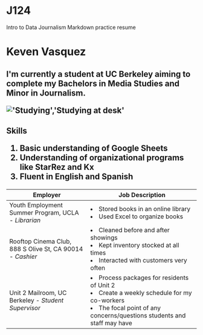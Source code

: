 # J124
Intro to Data Journalism Markdown practice resume 
<h1> Keven Vasquez
<h2> I'm currently a student at UC Berkeley aiming to complete my Bachelors in Media Studies and Minor in Journalism.<br> 
  
!['Studying','Studying at desk'](https://media.wired.com/photos/621575377d11d746344b5a72/191:100/w_2287,h_1197,c_limit/Business_Person%20Working%20on%20Laptop_1302475706.jpg)
<h2> 
 
  Skills
  1. Basic understanding of Google Sheets
  2. Understanding of organizational programs like StarRez and Kx 
  3. Fluent in English and Spanish 

  Employer | Job Description
  -|-
 Youth Employment Summer Program, UCLA - *Librarian* | <li> Stored books in an online library <li> Used Excel to organize books
  Rooftop Cinema Club, 888 S Olive St, CA 90014 - *Cashier* | <li> Cleaned before and after showings <li> Kept inventory stocked at all times <li> Interacted with customers very often 
  Unit 2 Mailroom, UC Berkeley - *Student Supervisor* | <li> Process packages for residents of Unit 2 <li> Create a weekly schedule for my co-workers <li> The focal point of any concerns/questions students and staff may have
